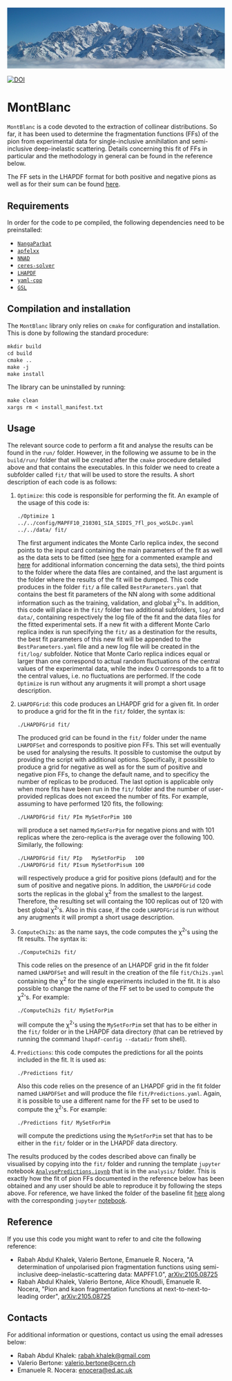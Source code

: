 ![alt text](resources/MontBlanc.jpg "Mont Blanc") 

[![DOI](https://zenodo.org/badge/DOI/10.5281/zenodo.6264693.svg)](https://doi.org/10.5281/zenodo.6264693)

# MontBlanc

`MontBlanc` is a code devoted to the extraction of collinear distributions. So far, it has been used to determine the fragmentation functions (FFs) of the pion from experimental data for single-inclusive annihilation and semi-inclusive deep-inelastic scattering. Details concerning this fit of FFs in particular and the methodology in general can be found in the reference below.

The FF sets in the LHAPDF format for both positive and negative pions as well as for their sum can be found [here](FFSets/).

## Requirements

In order for the code to pe compiled, the following dependencies need to be preinstalled:

- [`NangaParbat`](https://github.com/vbertone/NangaParbat)
- [`apfelxx`](https://github.com/vbertone/apfelxx)
- [`NNAD`](https://github.com/rabah-khalek/NNAD)
- [`ceres-solver`](http://ceres-solver.org)
- [`LHAPDF`](https://lhapdf.hepforge.org)
- [`yaml-cpp`](https://github.com/jbeder/yaml-cpp)
- [`GSL`](https://www.gnu.org/software/gsl/)

## Compilation and installation

The `MontBlanc` library only relies on `cmake` for configuration and installation. This is done by following the standard procedure:
```
mkdir build
cd build
cmake ..
make -j
make install
```
The library can be uninstalled by running:
```
make clean
xargs rm < install_manifest.txt
```

## Usage

The relevant source code to perform a fit and analyse the results can be found in the `run/` folder. However, in the following we assume to be in the `build/run/` folder that will be created after the `cmake` procedure detailed above and that contains the executables. In this folder we need to create a subfolder called `fit/` that will be used to store the results. A short description of each code is as follows:

1. `Optimize`: this code is responsible for performing the fit. An example of the usage of this code is:
    ```
    ./Optimize 1 ../../config/MAPFF10_210301_SIA_SIDIS_7fl_pos_woSLDc.yaml ../../data/ fit/
    ```
    The first argument indicates the Monte Carlo replica index, the second points to the input card containing the main parameters of the fit as well as the data sets to be fitted (see [here](config/MAPFF10_210301_SIA_SIDIS_7fl_pos_woSLDc.yaml) for a commented example and [here](data/README.md) for additional information concerning the data sets), the third points to the folder where the data files are contained, and the last argument is the folder where the results of the fit will be dumped. This code produces in the folder `fit/` a file called `BestParameters.yaml` that contains the best fit parameters of the NN along with some additional information such as the training, validation, and global χ<sup>2</sup>'s. In addition, this code will place in the `fit/` folder two additional subfolders, `log/` and `data/`, containing respectively the log file of the fit and the data files for the fitted experimental sets. If a new fit with a different Monte Carlo replica index is run specifying the `fit/` as a destination for the results, the best fit parameters of this new fit will be appended to the `BestParameters.yaml` file and a new log file will be created in the `fit/log/` subfolder. Notice that Monte Carlo replica indices equal or larger than one correspond to actual random fluctuations of the central values of the experimental data, while the index 0 corresponds to a fit to the central values, i.e. no fluctuations are performed. If the code `Optimize` is run without any arugments it will prompt a short usage description.

2. `LHAPDFGrid`: this code produces an LHAPDF grid for a given fit. In order to produce a grid for the fit in the `fit/` folder, the syntax is:
    ```
    ./LHAPDFGrid fit/
    ```
    The produced grid can be found in the `fit/` folder under the name `LHAPDFSet` and corresponds to positive pion FFs. This set will eventually be used for analysing the results. It possible to customise the output by providing the script with additional options. Specifically, it possible to produce a grid for negative as well as for the sum of positive and negative pion FFs, to change the default name, and to specificy the number of replicas to be produced. The last option is applicable only when more fits have been run in the `fit/` folder and the number of user-provided replicas does not exceed the number of fits. For example, assuming to have performed 120 fits, the following:
    ```
    ./LHAPDFGrid fit/ PIm MySetForPim 100
    ```
    will produce a set named `MySetForPim` for negative pions and with 101 replicas where the zero-replica is the average over the following 100. Similarly, the following:
    ```
    ./LHAPDFGrid fit/ PIp   MySetForPip   100
    ./LHAPDFGrid fit/ PIsum MySetForPisum 100
    ```
    will respectively produce a grid for positive pions (default) and for the sum of positive and negative pions. In addition, the `LHAPDFGrid` code sorts the replicas in the global χ<sup>2</sup> from the smallest to the largest. Therefore, the resulting set will containg the 100 replicas out of 120 with best global χ<sup>2</sup>'s. Also in this case, if the code `LHAPDFGrid` is run without any arugments it will prompt a short usage description.

3. `ComputeChi2s`: as the name says, the code computes the χ<sup>2</sup>'s using the fit results. The syntax is:
    ```
    ./ComputeChi2s fit/
    ```
    This code relies on the presence of an LHAPDF grid in the fit folder named `LHAPDFSet` and will result in the creation of the file `fit/Chi2s.yaml` containing the χ<sup>2</sup> for the single experiments included in the fit. It is also possible to change the name of the FF set to be used to compute the χ<sup>2</sup>'s. For example:
    ```
    ./ComputeChi2s fit/ MySetForPim
    ```
    will compute the χ<sup>2</sup>'s using the `MySetForPim` set that has to be either in the `fit/` folder or in the LHAPDF data directory (that can be retrieved by running the command `lhapdf-config --datadir` from shell).

4. `Predictions`: this code computes the predictions for all the points included in the fit. It is used as:
    ```
    ./Predictions fit/
    ```
    Also this code relies on the presence of an LHAPDF grid in the fit folder named `LHAPDFSet` and will produce the file `fit/Predictions.yaml`. Again, it is possible to use a different name for the FF set to be used to compute the χ<sup>2</sup>'s. For example:
    ```
    ./Predictions fit/ MySetForPim
    ```
    will compute the predictions using the `MySetForPim` set that has to be either in the `fit/` folder or in the LHAPDF data directory.

The results produced by the codes described above can finally be visualised by copying  into the `fit/` folder and running the template `jupyter` notebook [`AnalysePredictions.ipynb`](analysis/AnalysePredictions.ipynb) that is in the `analysis/` folder. This is exactly how the fit of pion FFs documented in the reference below has been obtained and any user should be able to reproduce it by following the steps above. For reference, we have linked the folder of the baseline fit [here](Results/MAPFF10NLOPIp) along with the corresponding `jupyter` [notebook](Results/MAPFF10NLOPIp/AnalysePredictions.ipynb).

## Reference

If you use this code you might want to refer to and cite the following reference:

- Rabah Abdul Khalek, Valerio Bertone, Emanuele R. Nocera, "A determination of unpolarised pion fragmentation functions using semi-inclusive deep-inelastic-scattering data: MAPFF1.0", [arXiv:2105.08725](https://arxiv.org/abs/2105.08725)
- Rabah Abdul Khalek, Valerio Bertone, Alice Khoudli, Emanuele R. Nocera, "Pion and kaon fragmentation functions at next-to-next-to-leading order", [arXiv:2105.08725](https://arxiv.org/abs/2204.10331)

## Contacts

For additional information or questions, contact us using the email adresses below:

- Rabah Abdul Khalek: rabah.khalek@gmail.com
- Valerio Bertone: valerio.bertone@cern.ch
- Emanuele R. Nocera: enocera@ed.ac.uk
